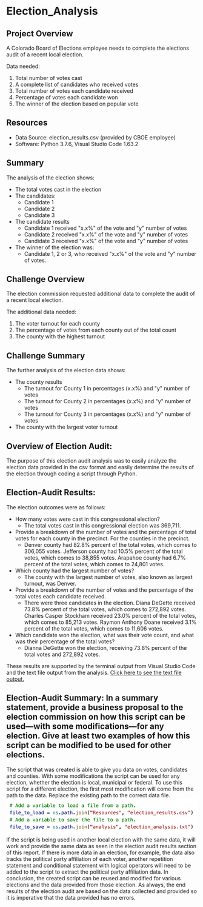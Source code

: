 # Election_Analysis

## Project Overview
A Colorado Board of Elections employee needs to complete the elections audit of a recent local election.

Data needed:
1. Total number of votes cast
2. A complete list of candidates who received votes
3. Total number of votes each candidate received
4. Percentage of votes each candidate won
5. The winner of the election based on popular vote

## Resources
- Data Source: election_results.csv (provided by CBOE employee)
- Software: Python 3.7.6, Visual Studio Code 1.63.2
## Summary
The analysis of the election shows:
- The total votes cast in the election
- The candidates:
    - Candidate 1
    - Candidate 2
    - Candidate 3
- The candidate results
    - Candidate 1 received "x.x%" of the vote and "y" number of votes
    - Candidate 2 received "x.x%" of the vote and "y" number of votes
    - Candidate 3 received "x.x%" of the vote and "y" number of votes
- The winner of the election was:
    - Candidate 1, 2 or 3, who received "x.x%" of the vote and "y" number of votes.
    
## Challenge Overview
The election commission requested additional data to complete the audit of a recent local election.

The additional data needed:
1. The voter turnout for each county
2. The percentage of votes from each county out of the total count
3. The county with the highest turnout

## Challenge Summary
The further analysis of the election data shows:
- The county results
    - The turnout for County 1 in percentages (x.x%) and "y" number of votes  
    - The turnout for County 2 in percentages (x.x%) and "y" number of votes  
    - The turnout for County 3 in percentages (x.x%) and "y" number of votes  
- The county with the largest voter turnout

## Overview of Election Audit:
The purpose of this election audit analysis was to easily analyze the election data provided in the csv format and easily determine the results of the election through coding a script through Python. 

## Election-Audit Results: 
The election outcomes were as follows:
- How many votes were cast in this congressional election? 
    - The total votes cast in this congressional election was 369,711.
- Provide a breakdown of the number of votes and the percentage of total votes for each county in the precinct. For the counties in the precinct. 
    - Denver county had 82.8% percent of the total votes, which comes to 306,055 votes. Jefferson county had 10.5% percent of the total votes, which comes to 38,855 votes. Arapahoe county had 6.7% percent of the total votes, which comes to 24,801 votes.
- Which county had the largest number of votes?
    - The county with the largest number of votes, also known as largest turnout, was Denver.
- Provide a breakdown of the number of votes and the percentage of the total votes each candidate received. 
    - There were three candidates in the election. Diana DeGette received 73.8% percent of the total votes, which comes to 272,892 votes. Charles Casper Stockham received 23.0% percent of the total votes, which comes to 85,213 votes. Raymon Anthony Doane received 3.1% percent of the total votes, which comes to 11,606 votes.
- Which candidate won the election, what was their vote count, and what was their percentage of the total votes? 
    - Dianna DeGette won the election, receiving 73.8% percent of the total votes and 272,892 votes.

These results are supported by the terminal output from Visual Studio Code and the text file output from the analysis. [Click here to see the text file output.](Analysis/election_analysis.txt)

## Election-Audit Summary: In a summary statement, provide a business proposal to the election commission on how this script can be used—with some modifications—for any election. Give at least two examples of how this script can be modified to be used for other elections.
The script that was created is able to give you data on votes, candidates and counties. With some modifications the script can be used for any election, whether the election is local, municipal or federal. To use this script for a different election, the first most modification will come from the path to the data. Replace the existing path to the correct data file. ![This is an image](Resources/data_file_path_screenshot.png)
If the script is being used in another local election with the same data, it will work and provide the same data as seen in the election audit results section of this report. If there is more data in an election, for example, the data also tracks the political party affiliation of each voter, another repetition statement and conditional statement with logical operators will need to be added to the script to extract the political party affiliation data. In conclusion, the created script can be reused and modified for various elections and the data provided from those election. As always, the end results of the election audit are based on the data collected and provided so it is imperative that the data provided has no errors.
